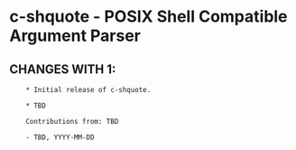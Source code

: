 # c-shquote - POSIX Shell Compatible Argument Parser

## CHANGES WITH 1:

        * Initial release of c-shquote.

        * TBD

        Contributions from: TBD

        - TBD, YYYY-MM-DD

